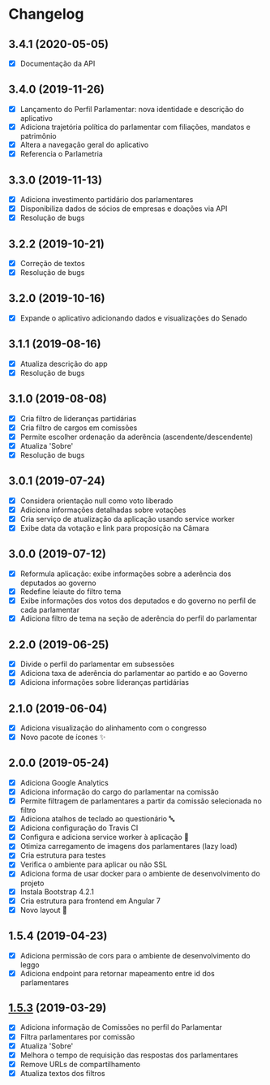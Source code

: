 # Changelog

## 3.4.1 (2020-05-05)

- [x] Documentação da API

## 3.4.0 (2019-11-26)

- [x] Lançamento do Perfil Parlamentar: nova identidade e descrição do aplicativo
- [x] Adiciona trajetória política do parlamentar com filiações, mandatos e patrimônio
- [x] Altera a navegação geral do aplicativo
- [x] Referencia o Parlametria

## 3.3.0 (2019-11-13)

- [x] Adiciona investimento partidário dos parlamentares
- [x] Disponibiliza dados de sócios de empresas e doações via API
- [x] Resolução de bugs

## 3.2.2 (2019-10-21)

- [x] Correção de textos
- [x] Resolução de bugs

## 3.2.0 (2019-10-16)

- [x] Expande o aplicativo adicionando dados e visualizações do Senado

## 3.1.1 (2019-08-16)

- [x] Atualiza descrição do app
- [x] Resolução de bugs

## 3.1.0 (2019-08-08)

- [x] Cria filtro de lideranças partidárias
- [x] Cria filtro de cargos em comissões
- [x] Permite escolher ordenação da aderência (ascendente/descendente)
- [x] Atualiza 'Sobre'
- [x] Resolução de bugs

## 3.0.1 (2019-07-24)

- [x] Considera orientação null como voto liberado
- [x] Adiciona informações detalhadas sobre votações
- [x] Cria serviço de atualização da aplicação usando service worker
- [x] Exibe data da votação e link para proposição na Câmara

## 3.0.0 (2019-07-12)

- [x] Reformula aplicação: exibe informações sobre a aderência dos deputados ao governo
- [x] Redefine leiaute do filtro tema
- [x] Exibe informações dos votos dos deputados e do governo no perfil de cada parlamentar
- [x] Adiciona filtro de tema na seção de aderência do perfil do parlamentar

## 2.2.0 (2019-06-25)

- [x] Divide o perfil do parlamentar em subsessões
- [x] Adiciona taxa de aderência do parlamentar ao partido e ao Governo
- [x] Adiciona informações sobre lideranças partidárias

## 2.1.0 (2019-06-04)

- [x] Adiciona visualização do alinhamento com o congresso
- [x] Novo pacote de ícones :sparkles:

## 2.0.0 (2019-05-24)

- [x] Adiciona Google Analytics
- [x] Adiciona informação do cargo do parlamentar na comissão
- [x] Permite filtragem de parlamentares a partir da comissão selecionada no filtro
- [x] Adiciona atalhos de teclado ao questionário :abc:
- [x] Adiciona configuração do Travis CI
- [x] Configura e adiciona service worker à aplicação :construction_worker:
- [x] Otimiza carregamento de imagens dos parlamentares (lazy load)
- [x] Cria estrutura para testes
- [x] Verifica o ambiente para aplicar ou não SSL
- [x] Adiciona forma de usar docker para o ambiente de desenvolvimento do projeto
- [x] Instala Bootstrap 4.2.1
- [x] Cria estrutura para frontend em Angular 7
- [x] Novo layout :star2:

## 1.5.4 (2019-04-23)

- [x] Adiciona permissão de cors para o ambiente de desenvolvimento do leggo
- [x] Adiciona endpoint para retornar mapeamento entre id dos parlamentares

## [1.5.3](https://github.com/analytics-ufcg/voz-ativa/pull/224) (2019-03-29)

- [x] Adiciona informação de Comissões no perfil do Parlamentar
- [x] Filtra parlamentares por comissão
- [x] Atualiza 'Sobre'
- [x] Melhora o tempo de requisição das respostas dos parlamentares
- [x] Remove URLs de compartilhamento
- [x] Atualiza textos dos filtros
